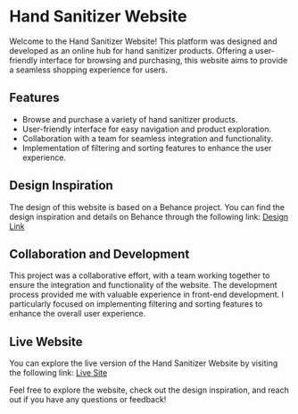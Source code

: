 # Hand Sanitizer Website

Welcome to the Hand Sanitizer Website! This platform was designed and developed as an online hub for hand sanitizer products. Offering a user-friendly interface for browsing and purchasing, this website aims to provide a seamless shopping experience for users.

## Features

- Browse and purchase a variety of hand sanitizer products.
- User-friendly interface for easy navigation and product exploration.
- Collaboration with a team for seamless integration and functionality.
- Implementation of filtering and sorting features to enhance the user experience.

## Design Inspiration

The design of this website is based on a Behance project. You can find the design inspiration and details on Behance through the following link: [Design Link](https://www.behance.net/gallery/128485393/E-commerce-HAAN)

## Collaboration and Development

This project was a collaborative effort, with a team working together to ensure the integration and functionality of the website. The development process provided me with valuable experience in front-end development. I particularly focused on implementing filtering and sorting features to enhance the overall user experience.

## Live Website

You can explore the live version of the Hand Sanitizer Website by visiting the following link: [Live Site](https://haan-website-clone-pt12.netlify.app/)

Feel free to explore the website, check out the design inspiration, and reach out if you have any questions or feedback!
